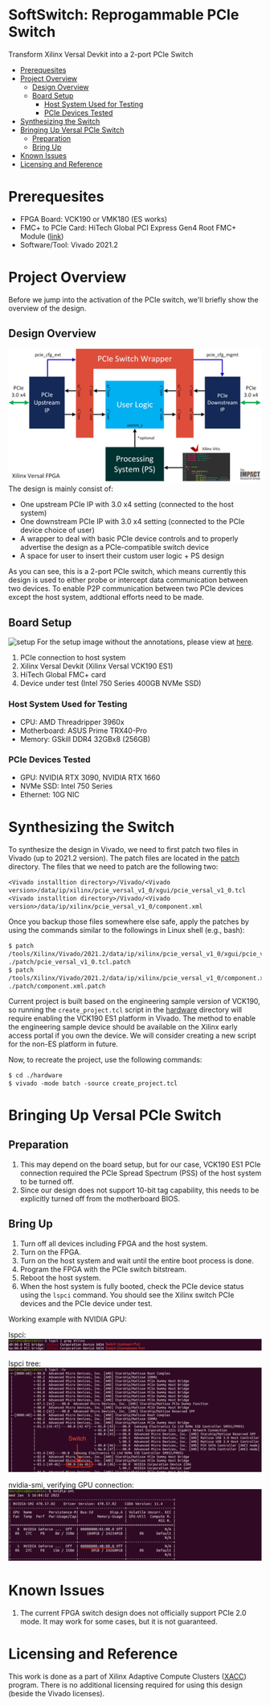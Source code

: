 # SoftSwitch: Reprogammable PCIe Switch
Transform Xilinx Versal Devkit into a 2-port PCIe Switch

- [Prerequesites](#prerequesites)
- [Project Overview](#project-overview)
  - [Design Overview](#design-overview)
  - [Board Setup](#board-setup)
    - [Host System Used for Testing](#host-system-used-for-testing)
    - [PCIe Devices Tested](#pcie-devices-tested)
- [Synthesizing the Switch](#synthesizing-the-switch)
- [Bringing Up Versal PCIe Switch](#bringing-up-versal-pcie-switch)
  - [Preparation](#preparation)
  - [Bring Up](#bring-up)
- [Known Issues](#known-issues)
- [Licensing and Reference](#licensing-and-reference)

# Prerequesites
- FPGA Board: VCK190 or VMK180 (ES works)
- FMC+ to PCIe Card: HiTech Global PCI Express Gen4 Root FMC+ Module ([link](https://hitechglobal.us/index.php?route=product/product&path=18_85&product_id=273))
- Software/Tool: Vivado 2021.2

# Project Overview
Before we jump into the activation of the PCIe switch, we'll briefly show the overview of the design.

## Design Overview
![overview](docs/img/design_overview.jpg)
The design is mainly consist of:
- One upstream PCIe IP with 3.0 x4 setting (connected to the host system)
- One downstream PCIe IP with 3.0 x4 setting (connected to the PCIe device choice of user)
- A wrapper to deal with basic PCIe device controls and to properly advertise the design as a PCIe-compatible switch device
- A space for user to insert their custom user logic + PS design

As you can see, this is a 2-port PCIe switch, which means currently this design is used to either probe or intercept data communication between two devices. To enable P2P communication between two PCIe devices except the host system, addtional efforts need to be made.

## Board Setup
![setup](docs/img/setup.jpg)
For the setup image without the annotations, please view at [here](docs/img/setup_original.jpg).
1. PCIe connection to host system
2. Xilinx Versal Devkit (Xilinx Versal VCK190 ES1)
3. HiTech Global FMC+ card
4. Device under test (Intel 750 Series 400GB NVMe SSD)

### Host System Used for Testing
- CPU: AMD Threadripper 3960x
- Motherboard: ASUS Prime TRX40-Pro
- Memory: GSkill DDR4 32GBx8 (256GB)

### PCIe Devices Tested
- GPU: NVIDIA RTX 3090, NVIDIA RTX 1660
- NVMe SSD: Intel 750 Series
- Ethernet: 10G NIC

# Synthesizing the Switch
To synthesize the design in Vivado, we need to first patch two files in Vivado (up to 2021.2 version). The patch files are located in the [patch](./patch) directory. The files that we need to patch are the following two:

```
<Vivado installtion directory>/Vivado/<Vivado version>/data/ip/xilinx/pcie_versal_v1_0/xgui/pcie_versal_v1_0.tcl
<Vivado installtion directory>/Vivado/<Vivado version>/data/ip/xilinx/pcie_versal_v1_0/component.xml
```

Once you backup those files somewhere else safe, apply the patches by using the commands similar to the followings in Linux shell (e.g., bash):

```
$ patch /tools/Xilinx/Vivado/2021.2/data/ip/xilinx/pcie_versal_v1_0/xgui/pcie_versal_v1_0.tcl ./patch/pcie_versal_v1_0.tcl.patch
$ patch /tools/Xilinx/Vivado/2021.2/data/ip/xilinx/pcie_versal_v1_0/component.xml ./patch/component.xml.patch
```

Current project is built based on the engineering sample version of VCK190, so running the `create_project.tcl` script in the [hardware](./hardware) directory will require enabling the VCK190 ES1 platform in Vivado. The method to enable the engineering sample device should be available on the Xilinx early access portal if you own the device. We will consider creating a new script for the non-ES platform in future.

Now, to recreate the project, use the following commands:

```
$ cd ./hardware
$ vivado -mode batch -source create_project.tcl
```

# Bringing Up Versal PCIe Switch
## Preparation
1. This may depend on the board setup, but for our case, VCK190 ES1 PCIe connection required the PCIe Spread Spectrum (PSS) of the host system to be turned off.
2. Since our design does not support 10-bit tag capability, this needs to be explicitly turned off from the motherboard BIOS.
## Bring Up
1. Turn off all devices including FPGA and the host system.
2. Turn on the FPGA.
3. Turn on the host system and wait until the entire boot process is done.
4. Program the FPGA with the PCIe switch bitstream.
5. Reboot the host system.
6. When the host system is fully booted, check the PCIe device status using the `lspci` command. You should see the Xilinx switch PCIe devices and the PCIe device under test.

Working example with NVIDIA GPU:

lspci:
![lspci](docs/img/lspci.png)

lspci tree:
![lspci_tree](docs/img/lspci_tree.png)

nvidia-smi, verifying GPU connection:
![nvidia_smi](docs/img/nvidia_smi.png)

# Known Issues
1. The current FPGA switch design does not officially support PCIe 2.0 mode. It may work for some cases, but it is not guaranteed.

# Licensing and Reference
This work is done as a part of Xilinx Adaptive Compute Clusters ([XACC](https://xilinx.github.io/xacc/index.html)) program. There is no additional licensing required for using this design (beside the Vivado licenses).
